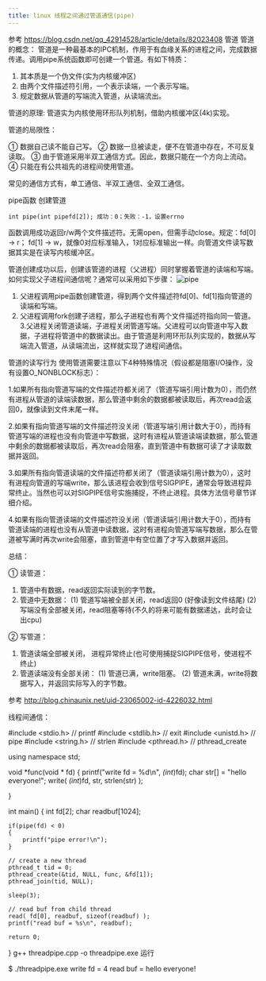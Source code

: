 ```yaml
---
title: linux 线程之间通过管道通信(pipe)
---
```

参考
https://blog.csdn.net/qq_42914528/article/details/82023408
管道
管道的概念：
管道是一种最基本的IPC机制，作用于有血缘关系的进程之间，完成数据传递。调用pipe系统函数即可创建一个管道。有如下特质：

1. 其本质是一个伪文件(实为内核缓冲区)
2. 由两个文件描述符引用，一个表示读端，一个表示写端。
3. 规定数据从管道的写端流入管道，从读端流出。

管道的原理: 管道实为内核使用环形队列机制，借助内核缓冲区(4k)实现。

管道的局限性：

① 数据自己读不能自己写。
② 数据一旦被读走，便不在管道中存在，不可反复读取。
③ 由于管道采用半双工通信方式。因此，数据只能在一个方向上流动。
④ 只能在有公共祖先的进程间使用管道。

常见的通信方式有，单工通信、半双工通信、全双工通信。

pipe函数
创建管道

    int pipe(int pipefd[2]); 成功：0；失败：-1，设置errno

函数调用成功返回r/w两个文件描述符。无需open，但需手动close。规定：fd[0] → r； fd[1] → w，就像0对应标准输入，1对应标准输出一样。向管道文件读写数据其实是在读写内核缓冲区。

管道创建成功以后，创建该管道的进程（父进程）同时掌握着管道的读端和写端。如何实现父子进程间通信呢？通常可以采用如下步骤：
![pipe](pipe.jpg)
1. 父进程调用pipe函数创建管道，得到两个文件描述符fd[0]、fd[1]指向管道的读端和写端。
2. 父进程调用fork创建子进程，那么子进程也有两个文件描述符指向同一管道。
3.父进程关闭管道读端，子进程关闭管道写端。父进程可以向管道中写入数据，子进程将管道中的数据读出。由于管道是利用环形队列实现的，数据从写端流入管道，从读端流出，这样就实现了进程间通信。

管道的读写行为
    使用管道需要注意以下4种特殊情况（假设都是阻塞I/O操作，没有设置O_NONBLOCK标志）：

1.如果所有指向管道写端的文件描述符都关闭了（管道写端引用计数为0），而仍然有进程从管道的读端读数据，那么管道中剩余的数据都被读取后，再次read会返回0，就像读到文件末尾一样。

2.如果有指向管道写端的文件描述符没关闭（管道写端引用计数大于0），而持有管道写端的进程也没有向管道中写数据，这时有进程从管道读端读数据，那么管道中剩余的数据都被读取后，再次read会阻塞，直到管道中有数据可读了才读取数据并返回。

3.如果所有指向管道读端的文件描述符都关闭了（管道读端引用计数为0），这时有进程向管道的写端write，那么该进程会收到信号SIGPIPE，通常会导致进程异常终止。当然也可以对SIGPIPE信号实施捕捉，不终止进程。具体方法信号章节详细介绍。

4.如果有指向管道读端的文件描述符没关闭（管道读端引用计数大于0），而持有管道读端的进程也没有从管道中读数据，这时有进程向管道写端写数据，那么在管道被写满时再次write会阻塞，直到管道中有空位置了才写入数据并返回。

总结：

① 读管道： 
1. 管道中有数据，read返回实际读到的字节数。
2. 管道中无数据：
(1) 管道写端被全部关闭，read返回0 (好像读到文件结尾)
(2) 写端没有全部被关闭，read阻塞等待(不久的将来可能有数据递达，此时会让出cpu)

② 写管道： 
1. 管道读端全部被关闭， 进程异常终止(也可使用捕捉SIGPIPE信号，使进程不终止)
2. 管道读端没有全部关闭：
(1) 管道已满，write阻塞。
(2) 管道未满，write将数据写入，并返回实际写入的字节数。

参考
http://blog.chinaunix.net/uid-23065002-id-4226032.html

线程间通信：

#include <stdio.h> // printf
#include <stdlib.h> // exit
#include <unistd.h> // pipe
#include <string.h> // strlen
#include <pthread.h> // pthread_create
  
using namespace std;
  
void *func(void * fd)
{
    printf("write fd = %d\n", *(int*)fd);
    char str[] = "hello everyone!";
    write( *(int*)fd, str, strlen(str) );

}
  
int main()
{
    int fd[2];
    char readbuf[1024];

    if(pipe(fd) < 0)
    {
        printf("pipe error!\n");
    }

    // create a new thread
    pthread_t tid = 0;
    pthread_create(&tid, NULL, func, &fd[1]);
    pthread_join(tid, NULL);

    sleep(3);

    // read buf from child thread
    read( fd[0], readbuf, sizeof(readbuf) );
    printf("read buf = %s\n", readbuf);

    return 0;
}
g++ threadpipe.cpp -o threadpipe.exe
运行

$ ./threadpipe.exe
write fd = 4
read buf = hello everyone!


